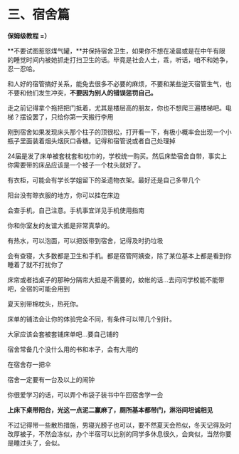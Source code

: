 # 三、宿舍篇

**保姆级教程 =）**

**不要试图惹怒煤气罐，**并保持宿舍卫生，如果你不想在凌晨或是在中午有限的睡觉时间内被她抓走打扫卫生的话。毕竟是社会人士，乖，听话，咱不和她争，忍一忍哈。

和人好的宿管搞好关系，能免去很多不必要的麻烦，不要和某些逆天宿管生气，也不要和他们发生冲突，**不要因为别人的错误惩罚自己。**

走之前记得拿个拖把把门抵着，尤其是楼层高的朋友，你也不想爬三遍楼梯吧。电梯？摆设罢了，只给你第一天搬行李用

刚到宿舍如果发现床头那个柱子的顶很松，打开看一下，有极小概率会出现一个小瓶子里面装着烟头烟灰口香糖。记得和宿管说或者自己处理掉

24届是发了床单被套枕套和枕巾的，学校统一购买。然后床垫宿舍自带，事实上你需要带的床品应该是一个被子一个枕头就好了。

有衣柜，可能会有学长学姐留下的圣遗物衣架。最好还是自己多带几个

阳台没有晾衣服的地方，你可以挂在床边

会查手机，自己注意。手机事宜详见手机使用指南

你和你室友的友谊大抵是非常真挚的。

有热水，可以泡面，可以把饭带到宿舍，记得及时扔垃圾

会有查寝，大多数都是卫生和手机。都是宿管阿姨查，除了某位基本上都是看到你睡着了就不打扰你了

床帘或者挡桌子的那种分隔帘大抵是不需要的，蚊帐的话...去问问学校能不能带吧，全宿的可能会用到

夏天别带棉枕头，热死你。

床单的铺法会让你的体验完全不同，有条件可以带几个别针。

大家应该会套被套铺床单吧...要自己铺的

宿舍常备几个没什么用的书和本子，会有大用的

在宿舍存一把伞

宿舍一定要有一台及以上的闹钟

你很爱学习的话，可以弄个布袋子装书中午回宿舍学一会

**上床下桌带阳台，光这一点泥二赢麻了，厕所基本都带门，淋浴间坦诚相见**

不过记得带一些散热措施，男寝光膀子也可以，要不然夏天会热似，冬天记得及时改厚被子，不然会冻似，办个半宿可以比别的同学多休息很久，会爽似，当然你要是睡过头了，会似。